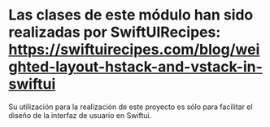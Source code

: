 #  Las clases de este módulo han sido realizadas por SwiftUIRecipes: https://swiftuirecipes.com/blog/weighted-layout-hstack-and-vstack-in-swiftui 

Su utilización para la realización de este proyecto es sólo para facilitar el diseño de la interfaz de usuario en Swiftui.
